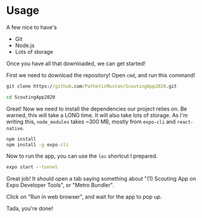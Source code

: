 # Usage

A few nice to have's

- Git
- Node.js
- Lots of storage

Once you have all that downloaded, we can get started!

First we need to download the repository! Open `cmd`, and run this command!

```cmd
git clone https://github.com/PatheticMustan/ScoutingApp2020.git

cd ScoutingApp2020
```

Great! Now we need to install the dependencies our project relies on. Be warned, this will take a LONG time. It will also take lots of storage. As I'm writing this, `node_modules` takes ~300 MB, mostly from `expo-cli` and `react-native`.

```cmd
npm install
npm install -g expo-cli
```

Now to run the app, you can use the `loc` shortcut I prepared.

```cmd
expo start --tunnel
```

Great job! It should open a tab saying something about "(1) Scouting App on Expo Developer Tools", or "Metro Bundler".

Click on "Run in web browser", and wait for the app to pop up.

Tada, you're done!
